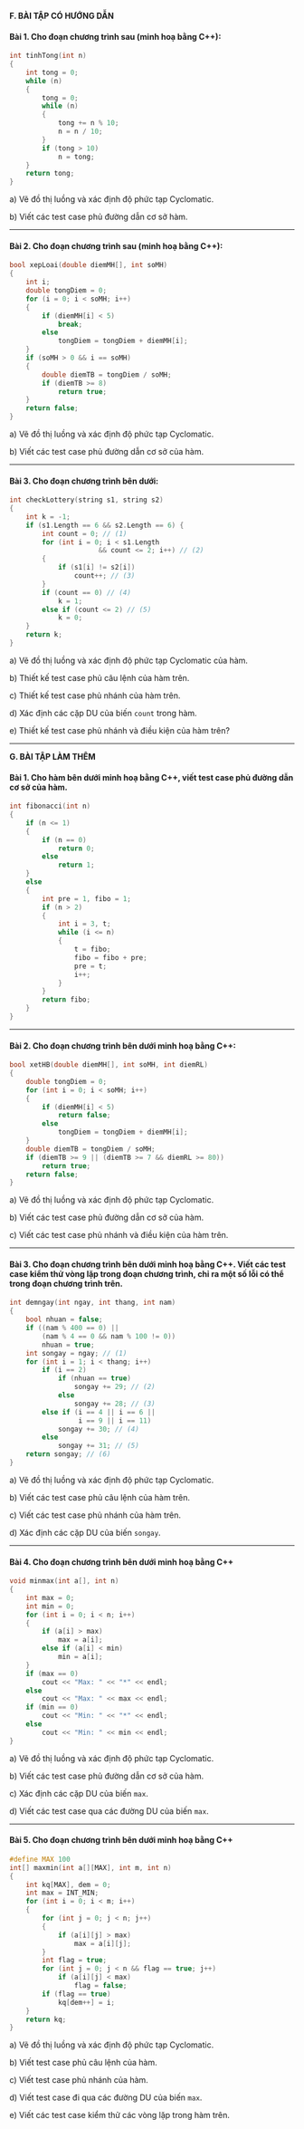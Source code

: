 **F. BÀI TẬP CÓ HƯỚNG DẪN**

#### **Bài 1. Cho đoạn chương trình sau (minh hoạ bằng C++):**

```cpp
int tinhTong(int n)
{
    int tong = 0;
    while (n)
    {
        tong = 0;
        while (n)
        {
            tong += n % 10;
            n = n / 10;
        }
        if (tong > 10)
            n = tong;
    }
    return tong;
}
```
a) Vẽ đồ thị luồng và xác định độ phức tạp Cyclomatic.

b) Viết các test case phủ đường dẫn cơ sở hàm.

---
#### **Bài 2. Cho đoạn chương trình sau (minh hoạ bằng C++):**
```cpp
bool xepLoai(double diemMH[], int soMH)
{
    int i;
    double tongDiem = 0;
    for (i = 0; i < soMH; i++)
    {
        if (diemMH[i] < 5)
            break;
        else
            tongDiem = tongDiem + diemMH[i];
    }
    if (soMH > 0 && i == soMH)
    {
        double diemTB = tongDiem / soMH;
        if (diemTB >= 8)
            return true;
    }
    return false;
}
```
a) Vẽ đồ thị luồng và xác định độ phức tạp Cyclomatic.

b) Viết các test case phủ đường dẫn cơ sở của hàm.

---

#### **Bài 3. Cho đoạn chương trình bên dưới:**
```cpp
int checkLottery(string s1, string s2)
{
    int k = -1;
    if (s1.Length == 6 && s2.Length == 6) {
        int count = 0; // (1)
        for (int i = 0; i < s1.Length
                      && count <= 2; i++) // (2)
        {
            if (s1[i] != s2[i])
                count++; // (3)
        }
        if (count == 0) // (4)
            k = 1;
        else if (count <= 2) // (5)
            k = 0;
    }
    return k;
}
```
a) Vẽ đồ thị luồng và xác định độ phức tạp Cyclomatic của hàm.

b) Thiết kế test case phủ câu lệnh của hàm trên.

c) Thiết kế test case phủ nhánh của hàm trên.

d) Xác định các cặp DU của biến `count` trong hàm.

e) Thiết kế test case phủ nhánh và điều kiện của hàm trên?

---

**G. BÀI TẬP LÀM THÊM**

#### **Bài 1. Cho hàm bên dưới minh hoạ bằng C++, viết test case phủ đường dẫn cơ sở của hàm.**
```cpp
int fibonacci(int n)
{
    if (n <= 1)
    {
        if (n == 0)
            return 0;
        else
            return 1;
    }
    else
    {
        int pre = 1, fibo = 1;
        if (n > 2)
        {
            int i = 3, t;
            while (i <= n)
            {
                t = fibo;
                fibo = fibo + pre;
                pre = t;
                i++;
            }
        }
        return fibo;
    }
}
```

---
#### **Bài 2. Cho đoạn chương trình bên dưới minh hoạ bằng C++:**
```cpp
bool xetHB(double diemMH[], int soMH, int diemRL)
{
    double tongDiem = 0;
    for (int i = 0; i < soMH; i++)
    {
        if (diemMH[i] < 5)
            return false;
        else
            tongDiem = tongDiem + diemMH[i];
    }
    double diemTB = tongDiem / soMH;
    if (diemTB >= 9 || (diemTB >= 7 && diemRL >= 80))
        return true;
    return false;
}
```
a) Vẽ đồ thị luồng và xác định độ phức tạp Cyclomatic.

b) Viết các test case phủ đường dẫn cơ sở của hàm.

c) Viết các test case phủ nhánh và điều kiện của hàm trên.

---

#### **Bài 3. Cho đoạn chương trình bên dưới minh hoạ bằng C++. Viết các test case kiểm thử vòng lặp trong đoạn chương trình, chỉ ra một số lỗi có thể trong đoạn chương trình trên.**
```cpp
int demngay(int ngay, int thang, int nam)
{
    bool nhuan = false;
    if ((nam % 400 == 0) ||
        (nam % 4 == 0 && nam % 100 != 0))
        nhuan = true;
    int songay = ngay; // (1)
    for (int i = 1; i < thang; i++)
        if (i == 2)
            if (nhuan == true)
                songay += 29; // (2)
            else
                songay += 28; // (3)
        else if (i == 4 || i == 6 ||
                 i == 9 || i == 11)
            songay += 30; // (4)
        else
            songay += 31; // (5)
    return songay; // (6)
}
```
a) Vẽ đồ thị luồng và xác định độ phức tạp Cyclomatic.

b) Viết các test case phủ câu lệnh của hàm trên.

c) Viết các test case phủ nhánh của hàm trên.

d) Xác định các cặp DU của biến `songay`.

---
#### **Bài 4. Cho đoạn chương trình bên dưới minh hoạ bằng C++**
```cpp
void minmax(int a[], int n)
{
    int max = 0;
    int min = 0;
    for (int i = 0; i < n; i++)
    {
        if (a[i] > max)
            max = a[i];
        else if (a[i] < min)
            min = a[i];
    }
    if (max == 0)
        cout << "Max: " << "*" << endl;
    else
        cout << "Max: " << max << endl;
    if (min == 0)
        cout << "Min: " << "*" << endl;
    else
        cout << "Min: " << min << endl;
}
```
a) Vẽ đồ thị luồng và xác định độ phức tạp Cyclomatic.

b) Viết các test case phủ đường dẫn cơ sở của hàm.

c) Xác định các cặp DU của biến `max`.

d) Viết các test case qua các đường DU của biến `max`.

---
#### **Bài 5. Cho đoạn chương trình bên dưới minh hoạ bằng C++**
```cpp
#define MAX 100
int[] maxmin(int a[][MAX], int m, int n)
{
    int kq[MAX], dem = 0;
    int max = INT_MIN;
    for (int i = 0; i < m; i++)
    {
        for (int j = 0; j < n; j++)
        {
            if (a[i][j] > max)
                max = a[i][j];
        }
        int flag = true;
        for (int j = 0; j < n && flag == true; j++)
            if (a[i][j] < max)
                flag = false;
        if (flag == true)
            kq[dem++] = i;
    }
    return kq;
}
```
a) Vẽ đồ thị luồng và xác định độ phức tạp Cyclomatic.

b) Viết test case phủ câu lệnh của hàm.

c) Viết test case phủ nhánh của hàm.

d) Viết test case đi qua các đường DU của biến `max`.

e) Viết các test case kiểm thử các vòng lặp trong hàm trên.